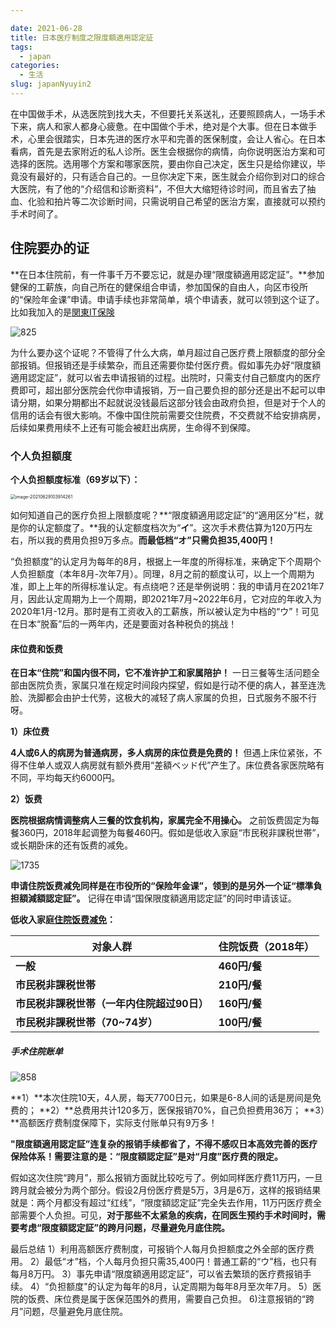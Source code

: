 ```yaml
---

date: 2021-06-28
title: 日本医疗制度之限度額適用認定証
tags:
  - japan
categories: 
  - 生活
slug: japanNyuyin2
---
```


在中国做手术，从选医院到找大夫，不但要托关系送礼，还要照顾病人，一场手术下来，病人和家人都身心疲惫。在中国做个手术，绝对是个大事。但在日本做手术，心里会很踏实，日本先进的医疗水平和完善的医保制度，会让人省心。在日本看病，首先是去家附近的私人诊所。医生会根据你的病情，向你说明医治方案和可选择的医院。选用哪个方案和哪家医院，要由你自己决定，医生只是给你建议，毕竟没有最好的，只有适合自己的。一旦你决定下来，医生就会介绍你到对口的综合大医院，有了他的“介绍信和诊断资料”，不但大大缩短待诊时间，而且省去了抽血、化验和拍片等二次诊断时间，只需说明自己希望的医治方案，直接就可以预约手术时间了。

<!--more-->

## 住院要办的证

**在日本住院前，有一件事千万不要忘记，就是办理“限度額適用認定証”。**参加健保的工薪族，向自己所在的健保组合申请，参加国保的自由人，向区市役所的“保险年金课”申请。申请手续也非常简单，填个申请表，就可以领到这个证了。比如我加入的是[関東IT保険](https://www.its-kenpo.or.jp/hoken/situation/case_07/kougaku/shinsei.html)

![825](https://image.xiaomo.info//blog/825.png)

为什么要办这个证呢？不管得了什么大病，单月超过自己医疗费上限额度的部分全部报销。但报销还是手续繁杂，而且还需要你垫付医疗费。假如事先办好“限度額適用認定証”，就可以省去申请报销的过程。出院时，只需支付自己额度内的医疗费即可，超出部分医院会代你申请报销，万一自己要负担的部分还是出不起可以申请分期，如果分期都出不起就说没钱最后这部分钱会由政府负担，但是对于个人的信用的话会有很大影响。不像中国住院前需要交住院费，不交费就不给安排病房，后续如果费用续不上还有可能会被赶出病房，生命得不到保障。


### 个人负担额度

**个人负担额度标准（69岁以下）：**

<img src="https://image.xiaomo.info//blog/image-20210629103914261.png" alt="image-20210629103914261" style="zoom:50%;" />

如何知道自己的医疗负担上限额度呢？**“限度額適用認定証”的“適用区分”栏，就是你的认定额度了。**我的认定额度档次为“**イ**”。这次手术费估算为120万円左右，所以我的费用负担9万多点。**而最低档“オ”只需负担35,400円！**



“负担额度”的认定月为每年的8月，根据上一年度的所得标准，来确定下个周期个人负担额度（本年8月-次年7月）。同理，8月之前的额度认可，以上一个周期为准，即上上年的所得标准认定。有点绕吧？还是举例说明：我的申请月在2021年7月，因此认定周期为上一个周期，即2021年7月~2022年6月，它对应的年收入为2020年1月-12月。那时是有工资收入的工薪族，所以被认定为中档的“ウ”！可见在日本“脱畜”后的一两年内，还是要面对各种税负的挑战！

#### 床位费和饭费

**在日本“住院”和国内很不同，它不准许护工和家属陪护！**
一日三餐等生活问题全部由医院负责，家属只准在规定时间段内探望，假如是行动不便的病人，甚至连洗脸、洗脚都会由护士代劳，这极大的减轻了病人家属的负担，日式服务不服不行呀。

 

**1）床位费**

**4人或6人的病房为普通病房，多人病房的床位费是免费的！**
但遇上床位紧张，不得不住单人或双人病房就有额外费用“差額ベッド代”产生了。床位费各家医院略有不同，平均每天约6000円。

 

**2）饭费**

**医院根据病情调整病人三餐的饮食机构，家属完全不用操心。**
之前饭费固定为每餐360円，2018年起调整为每餐460円。假如是低收入家庭“市民税非課税世帯”，或长期卧床的还有饭费的减免。

 

![1735](https://image.xiaomo.info//blog/1735.png)

**申请住院饭费减免同样是在市役所的“保险年金课”，领到的是另外一个证“標準負担額減額認定証”。**
记得在申请“国保限度額適用認定証”的同时申请该证。

 

**低收入家庭[住院饭费减免](https://www.city.fuchu.tokyo.jp/kurashi/hoken/kokuminkenko/kyufu/nyuinji.html)：**

| **对象人群**                               | **住院饭费（2018年）** |
| ------------------------------------------ | ---------------------- |
| **一般**                                   | **460円/餐**           |
| **市民税非課税世帯**                       | **210円/餐**           |
| **市民税非課税世帯（一年内住院超过90日）** | **160円/餐**           |
| **市民税非課税世帯（70~74岁）**            | **100円/餐**           |

##### 手术住院账单

![858](https://image.xiaomo.info//blog/858.jpg)



**1）**本次住院10天，4人房，每天7700日元，如果是6-8人间的话是房间是免费的；
**2）**总费用共计120多万，医保报销70%，自己负担费用36万；
**3）**高额医疗费制度保障下，实际支付账单只有9万多！

**"限度額適用認定証”连复杂的报销手续都省了，不得不感叹日本高效完善的医疗保险体系！**需要注意的是：**“限度額認定証”是对“月度”医疗费的限定。**

假如这次住院“跨月”，那么报销方面就比较吃亏了。例如同样医疗费11万円，一旦跨月就会被分为两个部分。假设2月份医疗费是5万，3月是6万，这样的报销结果就是：两个月都没有超过“红线”，“限度額認定証”完全失去作用，11万円医疗费全部需要个人负担。可见，**对于那些不太紧急的疾病，在同医生预约手术时间时，需要考虑“限度額認定証”的跨月问题，尽量避免月底住院。**



最后总结
1）利用高额医疗费制度，可报销个人每月负担额度之外全部的医疗费用。
2）最低“オ”档，个人每月负担只需35,400円！普通工薪的“ウ”档，也只有每月8万円。
3）事先申请“限度額適用認定証”，可以省去繁琐的医疗费报销手续。
4）“负担额度"的认定为每年的8月，认定周期为每年8月至次年7月。
5）医院的饭费、床位费是属于医保范围外的费用，需要自己负担。
6)注意报销的“跨月”问题，尽量避免月底住院。